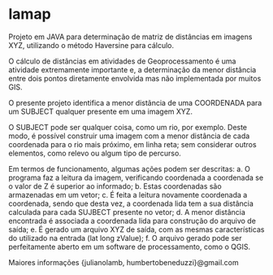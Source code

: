 # lamap
Projeto em JAVA para determinação de matriz de distâncias em imagens XYZ, utilizando o método Haversine para cálculo.

O cálculo de distâncias em atividades de Geoprocessamento é uma atividade extremamente importante e, a determinação da menor distância entre dois pontos diretamente envolvida mas não implementada por muitos GIS.

O presente projeto identifica a menor distãncia de uma COORDENADA para um SUBJECT qualquer presente em uma imagem XYZ.

O SUBJECT pode ser qualquer coisa, como um rio, por exemplo. Deste modo, é possível construir uma imagem com a menor distância de cada coordenada para o rio mais próximo, em linha reta; sem considerar outros elementos, como relevo ou algum tipo de percurso.

Em termos de funcionamento, algumas ações podem ser descritas:
a. O programa faz a leitura da imagem, verificando coordenada a coordenada se o valor de Z é superior ao informado;
b. Estas coordenadas são armazenadas em um vetor;
c. É feita a leitura novamente coordenada a coordenada, sendo que desta vez, a coordenada lida tem a sua distância calculada para cada SUJBECT presente no vetor;
d. A menor distância encontrada é associada a coordenada lida para construção do arquivo de saída;
e. É gerado um arquivo XYZ de saída, com as mesmas características do utilizado na entrada (lat long zValue);
f. O arquivo gerado pode ser perfeitamente aberto em um software de processamento, como o QGIS.

Maiores informações {julianolamb, humbertobeneduzzi}@gmail.com
